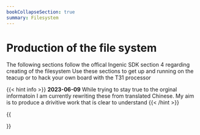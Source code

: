 ```yaml
---
bookCollapseSection: true
summary: Filesystem 
---
```


# Production of the file system

The following sections follow the offical Ingenic SDK section 4 regarding creating of the filesystem
Use these sections to get up and running on the teacup or to hack your own board with the T31 processor

{{< hint info >}}
**2023-06-09** While trying to stay true to the orginal informatoin I am currently rewriting these from translated Chinese. My aim is to produce a drivitive work that is clear to understand
{{< /hint >}}

{{<section>}}

